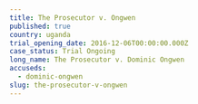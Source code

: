 ```yaml
---
title: The Prosecutor v. Ongwen
published: true
country: uganda
trial_opening_date: 2016-12-06T00:00:00.000Z
case_status: Trial Ongoing
long_name: The Prosecutor v. Dominic Ongwen
accuseds:
  - dominic-ongwen
slug: the-prosecutor-v-ongwen
---
```



